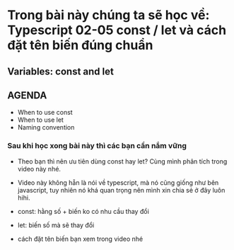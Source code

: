 # Trong bài này chúng ta sẽ học về: Typescript 02-05 const / let và cách đặt tên biến đúng chuẩn

## Variables: const and let

## AGENDA

- When to use const
- When to use let
- Naming convention

### Sau khi học xong bài này thì các bạn cần nắm vững

- Theo bạn thì nên ưu tiên dùng const hay let? Cùng mình phân tích trong video này nhé.

- Video này không hẵn là nói về typescript, mà nó cũng giống như bên javascript, tuy nhiên nó khá quan trọng nên mình xin chia sẻ ở đây luôn hihi.

- const: hằng số + biến ko có nhu cầu thay đổi
- let: biến số mà sẽ thay đổi
- cách đặt tên biến bạn xem trong video nhé